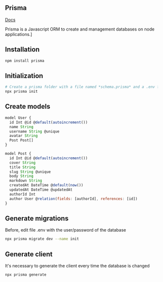## Prisma 
[Docs](https://www.prisma.io/docs/getting-started)

Prisma is a Javascript ORM to create and management databases on node applications.]

## Installation
```bash
npm install prisma
```
## Initialization
```bash
# Create a prisma folder with a file named *schema.prisma* and a .env file
npx prisma init
```
## Create models

```javascript
model User {
  id Int @id @default(autoincrement())
  name String
  username String @unique
  avatar String
  Post Post[]
}

model Post {
  id Int @id @default(autoincrement())
  cover String
  title String
  slug String @unique
  body String
  markdown String
  createdAt DateTime @default(now())
  updatedAt DateTime @updatedAt
  authorId Int
  author User @relation(fields: [authorId], references: [id])
}
```

## Generate migrations
Before, edit file .env with the user/password of the database
```bash
npx prisma migrate dev --name init
```

## Generate client
It's necessary to generate the client every time the database is changed
```bash
npx prisma generate
```
